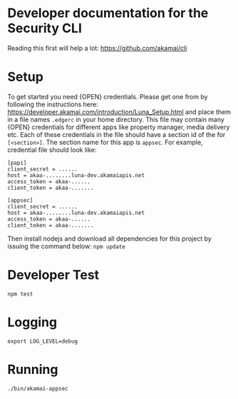 # Developer documentation for the Security CLI
Reading this first will help a lot: https://github.com/akamai/cli

# Setup
To get started you need {OPEN} credentials. Please get one from by following the instructions here: https://developer.akamai.com/introduction/Luna_Setup.html and place them in a file names `.edgerc` in your home directory. This file may contain many {OPEN} credentials for different apps like property manager, media delivery etc. Each of these credentials in the file should have a section id of the for `[<section>]`. The section name for this app is `appsec`. For example, credential file should look like:
```
[papi]
client_secret = ......
host = akaa-........luna-dev.akamaiapis.net
access_token = akaa-......
client_token = akaa-.......

[appsec]
client_secret = ......
host = akaa-........luna-dev.akamaiapis.net
access_token = akaa-......
client_token = akaa-.......
```

Then install nodejs and download all dependencies for this project by issuing the command below:
`npm update`

# Developer Test
`npm test`

# Logging
`export LOG_LEVEL=debug`

# Running
`./bin/akamai-appsec`
